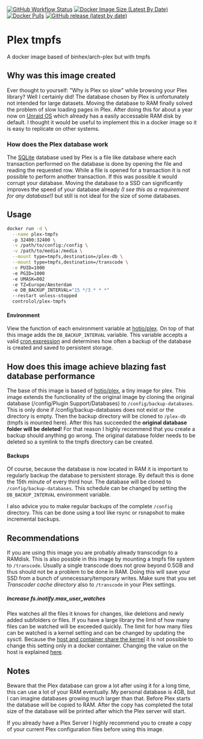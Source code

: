 [<img alt="GitHub Workflow Status" src="https://img.shields.io/github/workflow/status/controlol/plex-tmpfs/Docker%20Publish%20Tag?logo=github" />](https://github.com/controlol/plex-tmpfs/actions/workflows/docker-publish-tag.yml)
[<img src="https://img.shields.io/docker/image-size/controlol/plex-tmpfs?logo=docker" alt="Docker Image Size (Latest By Date)"/>](https://hub.docker.com/r/controlol/plex-tmpfs)
[<img alt="Docker Pulls" src="https://img.shields.io/docker/pulls/controlol/plex-tmpfs" />](https://hub.docker.com/r/controlol/plex-tmpfs)
[<img alt="GitHub release (latest by date)" src="https://img.shields.io/github/v/release/controlol/plex-tmpfs?logo=plex" />](https://github.com/controlol/plex-tmpfs/releases)

# Plex tmpfs
A docker image based of binhex/arch-plex but with tmpfs

## Why was this image created
Ever thought to yourself: "Why is Plex so slow" while browsing your Plex library? Well I certainly did! The database chosen by Plex is unfortunately not intended for large datasets. Moving the database to RAM finally solved the problem of slow loading pages in Plex. After doing this for about a year now on [Unraid OS](https://unraid.net/product) which already has a easily accessable RAM disk by default. I thought it would be useful to implement this in a docker image so it is easy to replicate on other systems.

### How does the Plex database work
The [SQLite](https://www.sqlite.org/index.html) database used by Plex is a file like database where each transaction performed on the database is done by opening the file and reading the requested row. While a file is opened for a transaction it is not possible to perform another transaction. If this was possible it would corrupt your database. Moving the database to a SSD can significantly improves the speed of your database already *(I see this as a requirement for any database!)* but still is not ideal for the size of some databases.

## Usage
```sh
docker run -d \
  --name plex-tmpfs
  -p 32400:32400 \
  -v /path/to/config:/config \
  -v /path/to/media:/media \
  --mount type=tmpfs,destination=/plex-db \
  --mount type=tmpfs,destination=/transcode \
  -e PUID=1000
  -e PGID=1000
  -e UMASK=002
  -e TZ=Europe/Amsterdam
  -e DB_BACKUP_INTERVAL="15 */3 * * *"
  --restart unless-stopped
  controlol/plex-tmpfs
```

#### Environment
View the function of each environment variable at [hotio/plex](https://hotio.dev/containers/plex/). On top of that this image adds the `DB_BACKUP_INTERVAL` variable. This variable accepts a valid [cron expression](https://en.wikipedia.org/wiki/Cron) and determines how often a backup of the database is created and saved to persistent storage.

## How does this image achieve blazing fast database performance
The base of this image is based of [hotio/plex](https://hotio.dev/containers/plex/), a tiny image for plex. This image extends the functionality of the original image by cloning the original database (/config/Plugin Support/Databases) to `/config/backup-databases`. This is only done if /config/backup-databases does not exist or the directory is empty. Then the backup directory will be cloned to `/plex-db` (tmpfs is mounted here). After this has succeeded the **original database folder will be deleted**! For that reason I highly recommend that you create a backup should anything go wrong. The original database folder needs to be deleted so a symlink to the tmpfs directory can be created.

#### Backups
Of course, because the database is now located in RAM it is important to regularly backup the database to persistent storage. By default this is done the 15th minute of every third hour. The database will be cloned to `/config/backup-databases`. This schedule can be changed by setting the `DB_BACKUP_INTERVAL` environment variable.

I also advice you to make regular backups of the complete `/config` directory. This can be done using a tool like rsync or rsnapshot to make incremental backups.

## Recommendations
If you are using this image you are probably already transcodign to a RAMdisk. This is also possble in this image by mounting a tmpfs file system to `/transcode`. Usually a single transcode does not grow beyond 0.5GB and thus should not be a problem to be done in RAM. Doing this will save your SSD from a bunch of unnecessary/temporary writes. Make sure that you set *Transcoder cache directory* also to `/transcode` in your Plex settings.

##### Increase fs.inotify.max_user_watches
Plex watches all the files it knows for changes, like deletions and newly added subfolders or files. If you have a large library the limit of how many files can be watched will be exceeded quickly. The limit for how many files can be watched is a kernel setting and can be changed by updating the sysctl. Because the [host and container share the kernel](https://github.com/controlol/plex-tmpfs/issues/3) it is not possible to change this setting only in a docker container. Changing the value on the host is explained [here](https://gist.github.com/ntamvl/7c41acee650d376863fd940b99da836f).

## Notes
Beware that the Plex database can grow a lot after using it for a long time, this can use a lot of your RAM eventually. My personal database is 4GB, but I can imagine databases growing much larger than that. Before Plex starts the database will be copied to RAM. After the copy has completed the total size of the database will be printed after which the Plex server will start.

If you already have a Plex Server I highly recommend you to create a copy of your current Plex configuration files before using this image.
